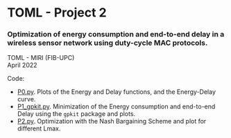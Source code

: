 # TOML - Project 2
### Optimization of energy consumption and end-to-end delay in a wireless sensor network using duty-cycle MAC protocols. 
TOML - MIRI (FIB-UPC) \
April 2022

Code:
- [P0.py](./P0.py). Plots of the Energy and Delay functions, and the Energy-Delay curve. 
- [P1_gpkit.py](./P1_gpkit.py). Minimization of the Energy consumption and end-to-end Delay using the `gpkit` package 
and plots.
- [P2.py](./P2.py). Optimization with the Nash Bargaining Scheme and plot for different Lmax.